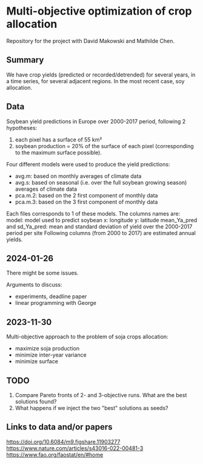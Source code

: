 # Multi-objective optimization of crop allocation
Repository for the project with David Makowski and Mathilde Chen.

## Summary
We have crop yields (predicted or recorded/detrended) for several years, in a time series, for several adjacent regions. In the most recent case, soy allocation.

## Data
Soybean yield predictions in Europe over 2000-2017 period, following 2 hypotheses:
1) each pixel has a surface of 55 km²
2) soybean production = 20% of the surface of each pixel (corresponding to the maximum surface possible).

Four different models were used to produce the yield predictions:
- avg.m: based on monthly averages of climate data
- avg.s: based on seasonal (i.e. over the full soybean growing season) averages of climate data
- pca.m.2: based on the 2 first component of monthly data
- pca.m.3: based on the 3 first component of monthly data

Each files corresponds to 1 of these models. The columns names are:
model: model used to predict soybean
x: longitude
y: latitude
mean_Ya_pred and sd_Ya_pred: mean and standard deviation of yield over the 2000-2017 period per site
Following columns (from 2000 to 2017) are estimated annual yields.

## 2024-01-26
There might be some issues.

Arguments to discuss:
- experiments, deadline paper
- linear programming with George

## 2023-11-30
Multi-objective approach to the problem of soja crops allocation:
- maximize soja production
- minimize inter-year variance
- minimize surface

## TODO
1. Compare Pareto fronts of 2- and 3-objective runs. What are the best solutions found?
2. What happens if we inject the two "best" solutions as seeds?

## Links to data and/or papers
https://doi.org/10.6084/m9.figshare.11903277
https://www.nature.com/articles/s43016-022-00481-3
https://www.fao.org/faostat/en/#home